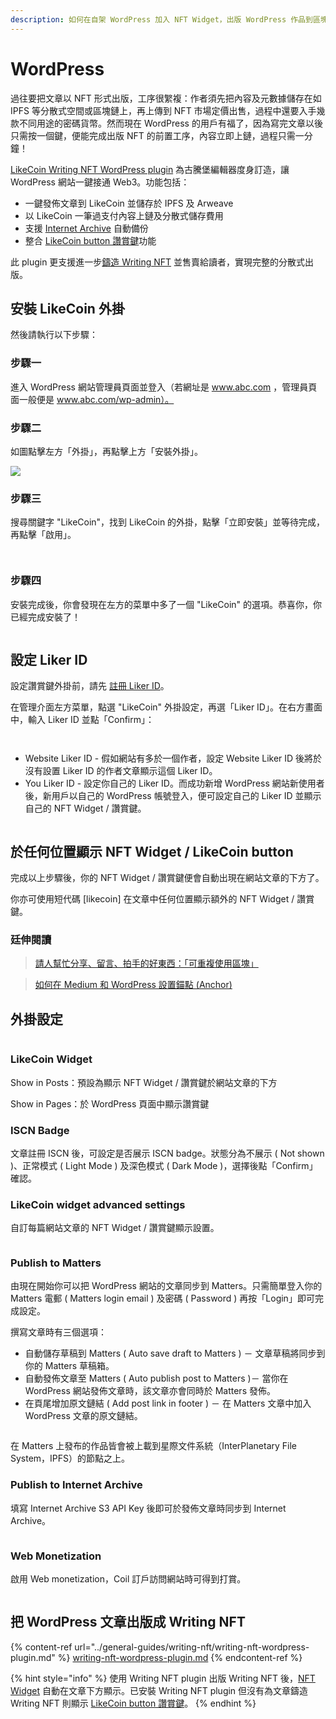 ```yaml
---
description: 如何在自架 WordPress 加入 NFT Widget，出版 WordPress 作品到區塊鏈？
---
```


# WordPress

過往要把文章以 NFT 形式出版，工序很䌓複：作者須先把內容及元數據儲存在如 IPFS 等分散式空間或區塊鏈上，再上傳到 NFT 市場定價出售，過程中還要入手幾款不同用途的密碼貨幣。然而現在 WordPress 的用戶有福了，因為寫完文章以後只需按一個鍵，便能完成出版 NFT 的前置工序，內容立即上鏈，過程只需一分鐘！

[LikeCoin Writing NFT WordPress plugin](https://zh-hk.wordpress.org/plugins/likecoin/) 為古騰堡編輯器度身訂造，讓 WordPress 網站一鍵接通 Web3。功能包括：

* 一鍵發佈文章到 LikeCoin 並儲存於 IPFS 及 Arweave
* 以 LikeCoin 一筆過支付內容上鏈及分散式儲存費用
* 支援 [Internet Archive](https://archive.org/) 自動備份
* 整合 [LikeCoin button 讚賞鍵](creator/)功能

此 plugin 更支援進一步[鑄造 Writing NFT](../general-guides/writing-nft/writing-nft-wordpress-plugin.md) 並售賣給讀者，實現完整的分散式出版。

## 安裝 LikeCoin 外掛 <a href="#installation" id="installation"></a>

然後請執行以下步驟：

### 步驟一

進入 WordPress 網站管理員頁面並登入（若網址是 www.abc.com ，管理員頁面一般便是 www.abc.com/wp-admin）。

### 步驟二

如圖點擊左方「外掛」，再點擊上方「安裝外掛」。

![](../.gitbook/assets/wordpress-1.png)

### 步驟三

搜尋關鍵字 "LikeCoin"，找到 LikeCoin 的外掛，點擊「立即安裝」並等待完成，再點擊「啟用」。

<figure><img src="../.gitbook/assets/wordpress 2.png" alt=""><figcaption></figcaption></figure>

<figure><img src="../.gitbook/assets/wordpress 3.png" alt=""><figcaption></figcaption></figure>

### 步驟四

安裝完成後，你會發現在左方的菜單中多了一個 "LikeCoin" 的選項。恭喜你，你已經完成安裝了！

<figure><img src="../.gitbook/assets/wordpress 4.png" alt=""><figcaption></figcaption></figure>

## 設定 Liker ID <a href="#setting" id="setting"></a>

設定讚賞鍵外掛前，請先 [註冊 Liker ID](liker-id/)。

在管理介面左方菜單，點選 "LikeCoin" 外掛設定，再選「Liker ID」。在右方畫面中，輸入 Liker ID 並點「Confirm」：

<figure><img src="../.gitbook/assets/wordpress 5.png" alt=""><figcaption></figcaption></figure>

<figure><img src="../.gitbook/assets/wordpress 6.png" alt=""><figcaption></figcaption></figure>

* Website Liker ID - 假如網站有多於一個作者，設定 Website Liker ID 後將於沒有設置 Liker ID 的作者文章顯示這個 Liker ID。
* You Liker ID - 設定你自己的 Liker ID。而成功新增 WordPress 網站新使用者後，新用戶以自己的 WordPress 帳號登入，便可設定自己的 Liker ID 並顯示自己的 NFT Widget / 讚賞鍵。

<figure><img src="../.gitbook/assets/wordpress 7.png" alt=""><figcaption></figcaption></figure>

## 於任何位置顯示 NFT Widget / LikeCoin button <a href="#how-to-support-multiple-liker-id-on-a-wordpress-site" id="how-to-support-multiple-liker-id-on-a-wordpress-site"></a>

完成以上步驟後，你的 NFT Widget / 讚賞鍵便會自動出現在網站文章的下方了。

你亦可使用短代碼 \[likecoin] 在文章中任何位置顯示額外的 NFT Widget / 讚賞鍵。

### 廷伸閱讀[&#xD;](https://coralive.site/likecoin-wordpress%E4%B8%8A%E5%A6%82%E4%BD%95%E5%AE%89%E8%A3%9D%E8%A8%AD%E5%AE%9Alikecoin/) <a href="#read-more" id="read-more"></a>

> [請人幫忙分享、留言、拍手的好東西：「可重複使用區塊」](https://xrine.com/gutenburg-%E5%8F%AF%E9%87%8D%E8%A4%87%E4%BD%BF%E7%94%A8%E5%8D%80%E5%A1%8A/)

> [如何在 Medium 和 WordPress 設置錨點 (Anchor)](https://bchai.cc/2019/03/30/how-to-setup-anchor-medium-wordpress/)

## 外掛設定 <a href="#publish-setting" id="publish-setting"></a>

<figure><img src="../.gitbook/assets/wordpress 8.png" alt=""><figcaption></figcaption></figure>

### LikeCoin Widget

Show in Posts：預設為顯示 NFT Widget / 讚賞鍵於網站文章的下方

Show in Pages：於 WordPress 頁面中顯示讚賞鍵

### ISCN Badge <a href="#publish-to-iscn" id="publish-to-iscn"></a>

文章註冊 ISCN 後，可設定是否展示 ISCN badge。狀態分為不展示 ( Not shown )、正常模式 ( Light Mode ) 及深色模式 ( Dark Mode )，選擇後點「Confirm」確認。

### LikeCoin widget advanced settings

自訂每篇網站文章的 NFT Widget / 讚賞鍵顯示設置。

<figure><img src="../.gitbook/assets/wordpress 9.png" alt=""><figcaption></figcaption></figure>

### Publish to Matters <a href="#publish-to-matters" id="publish-to-matters"></a>

由現在開始你可以把 WordPress 網站的文章同步到 Matters。只需簡單登入你的 Matters 電郵 ( Matters login email ) 及密碼 ( Password ) 再按「Login」即可完成設定。

撰寫文章時有三個選項：

* 自動儲存草稿到 Matters ( Auto save draft to Matters ) － 文章草稿將同步到你的 Matters 草稿箱。
* 自動發佈文章至 Matters ( Auto publish post to Matters )－ 當你在 WordPress 網站發佈文章時，該文章亦會同時於 Matters 發佈。
* 在頁尾增加原文鏈結 ( Add post link in footer ) － 在 Matters 文章中加入 WordPress 文章的原文鏈結。

<figure><img src="../.gitbook/assets/wordpress 10.png" alt=""><figcaption></figcaption></figure>

在 Matters 上發布的作品皆會被上載到星際文件系統（InterPlanetary File System，IPFS）的節點之上。

### Publish to Internet Archive

填寫 Internet Archive S3 API Key 後即可於發佈文章時同步到 Internet Archive。

<figure><img src="../.gitbook/assets/wordpress 11.png" alt=""><figcaption></figcaption></figure>

### Web Monetization

啟用 Web monetization，Coil 訂戶訪問網站時可得到打賞。

<figure><img src="../.gitbook/assets/wordpress 12.png" alt=""><figcaption></figcaption></figure>

## 把 WordPress 文章出版成 Writing NFT

{% content-ref url="../general-guides/writing-nft/writing-nft-wordpress-plugin.md" %}
[writing-nft-wordpress-plugin.md](../general-guides/writing-nft/writing-nft-wordpress-plugin.md)
{% endcontent-ref %}

{% hint style="info" %}
使用 Writing NFT plugin 出版 Writing NFT 後，[NFT Widget](../general-guides/writing-nft/collect-writing-nft/nft-widget.md) 自動在文章下方顯示。已安裝 Writing NFT plugin 但沒有為文章鑄造 Writing NFT 則顯示 [LikeCoin button 讚賞鍵](creator/)。
{% endhint %}
